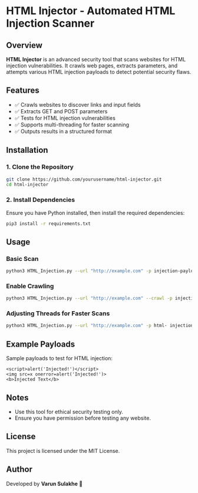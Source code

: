 # HTML Injector - Automated HTML Injection Scanner

## Overview
**HTML Injector** is an advanced security tool that scans websites for HTML injection vulnerabilities. It crawls web pages, extracts parameters, and attempts various HTML injection payloads to detect potential security flaws.

## Features
- ✅ Crawls websites to discover links and input fields
- ✅ Extracts GET and POST parameters
- ✅ Tests for HTML injection vulnerabilities
- ✅ Supports multi-threading for faster scanning
- ✅ Outputs results in a structured format

## Installation
### 1. Clone the Repository
```bash
git clone https://github.com/yourusername/html-injector.git
cd html-injector
```

### 2. Install Dependencies
Ensure you have Python installed, then install the required dependencies:
```bash
pip3 install -r requirements.txt
```

## Usage
### Basic Scan
```bash
python3 HTML_Injection.py --url "http://example.com" -p injection-payload.txts.txt
```

### Enable Crawling
```bash
python3 HTML_Injection.py --url "http://example.com" --crawl -p injection-payload.txts.txt
```

### Adjusting Threads for Faster Scans
```bash
python3 HTML_Injection.py --url "http://example.com" -p html- injection-payload.txt -t 20
```

## Example Payloads
Sample payloads to test for HTML injection:
```
<script>alert('Injected!')</script>
<img src=x onerror=alert('Injected!')>
<b>Injected Text</b>
```

## Notes
- Use this tool for ethical security testing only.
- Ensure you have permission before testing any website.

## License
This project is licensed under the MIT License.

## Author
Developed by **Varun Sulakhe** 🚀

